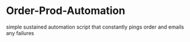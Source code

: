 Order-Prod-Automation
=====================

simple sustained automation script that constantly pings order and emails any failures
